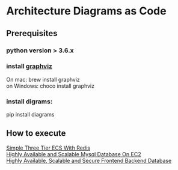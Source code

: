 # Architecture Diagrams as Code

##  Prerequisites
###  python version > 3.6.x  
### install [graphviz](https://graphviz.org/)   
On mac: brew install graphviz  
on Windows: choco install graphviz    
### install digrams:  
pip install diagrams  

## How to execute
[Simple Three Tier ECS With Redis](simple-three-tier-ecs-with-redis)  
[Highly Available and Scalable Mysql Database On EC2](highly-available-scalable-mysql-database-on-ec2)  
[Highly Available, Scalable and Secure Frontend Backend Database](highly-available-scalable-frontend-backend-database) 

